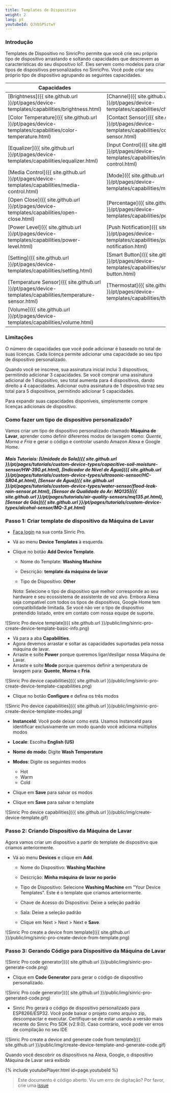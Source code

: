 ```yaml
---
title: Templates de Dispositivo
weight: 2
lang: pt
youtubeId: QJVbSPSztwY
---
```


### Introdução

Templates de Dispositivo no SinricPro permite que você crie seu próprio tipo de dispositivo arrastando e soltando capacidades que descrevem as características do seu dispositivo IoT. Eles servem como modelos para criar tipos de dispositivos personalizados no SinricPro. Você pode criar seu próprio tipo de dispositivo agrupando as seguintes capacidades.

| Capacidades | | |
|----------|----------|----------|
| [Brightness]({{ site.github.url }}/pt/pages/device-templates/capabilities/brightness.html) | [Channel]({{ site.github.url }}/pt/pages/device-templates/capabilities/channel.html) | [Color]({{ site.github.url }}/pt/pages/device-templates/capabilities/color.html) |
| [Color Temperature]({{ site.github.url }}/pt/pages/device-templates/capabilities/color-temperature.html) | [Contact Sensor]({{ site.github.url }}/pt/pages/device-templates/capabilities/contact-sensor.html) | [Doorbell]({{ site.github.url }}/pt/pages/device-templates/capabilities/doorbell.html) |
| [Equalizer]({{ site.github.url }}/pt/pages/device-templates/capabilities/equalizer.html) | [Input Control]({{ site.github.url }}/pt/pages/device-templates/capabilities/input-control.html) | [Lock]({{ site.github.url }}/pt/pages/device-templates/capabilities/lock.html) |
| [Media Control]({{ site.github.url }}/pt/pages/device-templates/capabilities/media-control.html) | [Mode]({{ site.github.url }}/pt/pages/device-templates/capabilities/mode.html) | [Motion Sensor]({{ site.github.url }}/pt/pages/device-templates/capabilities/motion-sensor.html) |
| [Open Close]({{ site.github.url }}/pt/pages/device-templates/capabilities/open-close.html) | [Percentage]({{ site.github.url }}/pt/pages/device-templates/capabilities/percentage.html) | [Power]({{ site.github.url }}/pt/pages/device-templates/capabilities/power.html) |
| [Power Level]({{ site.github.url }}/pt/pages/device-templates/capabilities/power-level.html) | [Push Notification]({{ site.github.url }}/pt/pages/device-templates/capabilities/push-notification.html) | [Range]({{ site.github.url }}/pt/pages/device-templates/capabilities/range.html) |
| [Setting]({{ site.github.url }}/pt/pages/device-templates/capabilities/setting.html) | [Smart Button]({{ site.github.url }}/pt/pages/device-templates/capabilities/smart-button.html) | [Start Stop]({{ site.github.url }}/pt/pages/device-templates/capabilities/start-stop.html) |
| [Temperature Sensor]({{ site.github.url }}/pt/pages/device-templates/capabilities/temperature-sensor.html) | [Thermostat]({{ site.github.url }}/pt/pages/device-templates/capabilities/thermostat.html) | [Toggle]({{ site.github.url }}/pt/pages/device-templates/capabilities/toggle.html) |
| [Volume]({{ site.github.url }}/pt/pages/device-templates/capabilities/volume.html) | | |

### Limitações
O número de capacidades que você pode adicionar é baseado no total de suas licenças. Cada licença permite adicionar uma capacidade ao seu tipo de dispositivo personalizado.

Quando você se inscreve, sua assinatura inicial inclui 3 dispositivos, permitindo adicionar 3 capacidades.
Se você comprar uma assinatura adicional de 1 dispositivo, seu total aumenta para 4 dispositivos, dando direito a 4 capacidades.
Adicionar outra assinatura de 1 dispositivo traz seu total para 5 dispositivos, permitindo adicionar 5 capacidades.

Para expandir suas capacidades disponíveis, simplesmente compre licenças adicionais de dispositivo.

### Como fazer um tipo de dispositivo personalizado?

Vamos criar um tipo de dispositivo personalizado chamado **Máquina de Lavar**, aprender como definir diferentes modos de lavagem como: *Quente, Morna e Fria* e gerar o código e controlar usando Amazon Alexa e Google Home.

##### Mais Tutoriais: [Umidade do Solo]({{ site.github.url }}/pt/pages/tutorials/custom-device-types/capacitive-soil-moisture-sensor/HW-390.pt.html), [Indicador de Nível de Água]({{ site.github.url }}/pt/pages/tutorials/custom-device-types/ultrasonic-sensor/HC-SR04.pt.html), [Sensor de Água]({{ site.github.url }}/pt/pages/tutorials/custom-device-types/water-sensor/flood-leak-rain-sensor.pt.html), [Sensor de Qualidade do Ar: MQ135]({{ site.github.url }}/pt/pages/tutorials/air-quality-sensors/mq135.pt.html), [Sensor de Gás]({{ site.github.url }}/pt/pages/tutorials/custom-device-types/alcohol-sensor/MQ-3.pt.html)

### Passo 1: Criar template de dispositivo da Máquina de Lavar

* [Faça login](http://portal.sinric.pro) na sua conta Sinric Pro.

* Vá ao menu **Device Templates** à esquerda.

* Clique no botão **Add Device Template**.
    * Nome do Template: **Washing Machine**

    * Descrição: **template da máquina de lavar** 

    * Tipo de Dispositivo: **Other**
    
    *Nota*: Selecione o tipo de dispositivo que melhor corresponde ao seu hardware e seu ecossistema de assistente de voz alvo. Embora Alexa seja compatível com todos os tipos de dispositivos, Google Home tem compatibilidade limitada. Se você não ver o tipo de dispositivo pretendido listado, entre em contato com nossa equipe de suporte.

![Sinric Pro device template]({{ site.github.url }}/public/img/sinric-pro-create-device-template-basic-info.png)

* Vá para a aba **Capabilities**.
* Agora devemos arrastar e soltar as capacidades suportadas pela nossa máquina de lavar.
* Arraste e solte **Power** porque queremos ligar/desligar nossa Máquina de Lavar.
* Arraste e solte **Mode** porque queremos definir a temperatura de lavagem para: **Quente**, **Morna** e **Fria**.

![Sinric Pro device capabilities]({{ site.github.url }}/public/img/sinric-pro-create-device-template-capabilities.png)

* Clique no botão **Configure** e defina os três modos

![Sinric Pro device capabilities]({{ site.github.url }}/public/img/sinric-pro-create-device-template-modes.png)

* **InstanceId**: Você pode deixar como está. Usamos InstanceId para identificar exclusivamente um modo quando você adiciona múltiplos modos

* **Locale**: Escolha **English (US)**

* **Nome do modo**: Digite **Wash Temperature**

* **Modos**: Digite os seguintes modos
    * Hot
    * Warm
    * Cold

* Clique em **Save** para salvar os modos

* Clique em **Save** para salvar o template

![Sinric Pro device capabilities]({{ site.github.url }}/public/img/create-device-template.gif)

   
### Passo 2: Criando Dispositivo da Máquina de Lavar

Agora vamos criar um dispositivo a partir do template de dispositivo que criamos anteriormente.

* Vá ao menu **Devices** e clique em **Add**. 

    * Nome do Dispositivo: **Washing Machine**

    * Descrição: **Minha máquina de lavar no porão**

    * Tipo de Dispositivo: Selecione **Washing Machine** em "Your Device Templates". Este é o template que criamos anteriormente.

    * Chave de Acesso do Dispositivo: Deixe a seleção padrão

    * Sala: Deixe a seleção padrão
    
    * Clique em Next > Next > Next e **Save**.

![Sinric Pro create a device from template]({{ site.github.url }}/public/img/sinric-pro-create-device-from-template.png)

### Passo 3: Gerando Código para Dispositivo da Máquina de Lavar

![Sinric Pro code generator]({{ site.github.url }}/public/img/sinric-pro-generate-code.png)

* Clique em **Code Generator** para gerar o código de dispositivo personalizado.

![Sinric Pro code generator]({{ site.github.url }}/public/img/sinric-pro-generated-code.png)

* Sinric Pro gerará o código de dispositivo personalizado para ESP8266/ESP32. Você pode baixar o projeto como arquivo zip, descompactar e executar. Certifique-se de estar usando a versão mais recente do Sinric Pro SDK (v2.9.0). Caso contrário, você pode ver erros de compilação no seu IDE

![Sinric Pro create a device and generate code from template]({{ site.github.url }}/public/img/create-device-template-and-generate-code.gif)
 
Quando você descobrir os dispositivos na Alexa, Google, o dispositivo Máquina de Lavar será exibido

{% include youtubePlayer.html id=page.youtubeId %}

> Este documento é código aberto. Viu um erro de digitação? Por favor, crie uma [issue](https://github.com/sinricpro/help-docs)